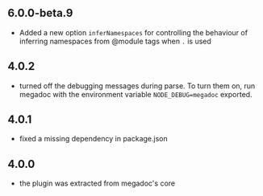 ## 6.0.0-beta.9

- Added a new option `inferNamespaces`  for controlling the behaviour of
  inferring namespaces from @module tags when `.` is used

## 4.0.2

- turned off the debugging messages during parse. To turn them on, run megadoc with the environment variable `NODE_DEBUG=megadoc` exported.

## 4.0.1

- fixed a missing dependency in package.json

## 4.0.0

- the plugin was extracted from megadoc's core